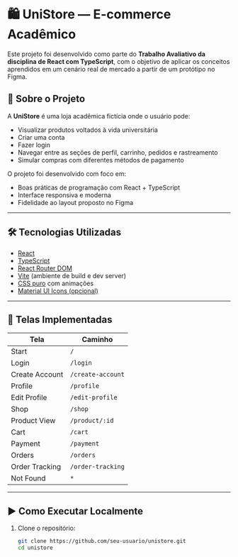 # 🛍️ UniStore — E-commerce Acadêmico

Este projeto foi desenvolvido como parte do **Trabalho Avaliativo da disciplina de React com TypeScript**, com o objetivo de aplicar os conceitos aprendidos em um cenário real de mercado a partir de um protótipo no Figma.

## 📌 Sobre o Projeto

A **UniStore** é uma loja acadêmica fictícia onde o usuário pode:

- Visualizar produtos voltados à vida universitária
- Criar uma conta
- Fazer login
- Navegar entre as seções de perfil, carrinho, pedidos e rastreamento
- Simular compras com diferentes métodos de pagamento

O projeto foi desenvolvido com foco em:
- Boas práticas de programação com React + TypeScript
- Interface responsiva e moderna
- Fidelidade ao layout proposto no Figma

---

## 🛠️ Tecnologias Utilizadas

- [React](https://reactjs.org/)
- [TypeScript](https://www.typescriptlang.org/)
- [React Router DOM](https://reactrouter.com/)
- [Vite](https://vitejs.dev/) (ambiente de build e dev server)
- [CSS puro](https://developer.mozilla.org/en-US/docs/Web/CSS) com animações
- [Material UI Icons (opcional)](https://mui.com/material-ui/material-icons/)

---

## 📸 Telas Implementadas

| Tela              | Caminho               |
|-------------------|------------------------|
| Start             | `/`                    |
| Login             | `/login`               |
| Create Account    | `/create-account`      |
| Profile           | `/profile`             |
| Edit Profile      | `/edit-profile`        |
| Shop              | `/shop`                |
| Product View      | `/product/:id`         |
| Cart              | `/cart`                |
| Payment           | `/payment`             |
| Orders            | `/orders`              |
| Order Tracking    | `/order-tracking`      |
| Not Found         | `*`                    |

---

## ▶️ Como Executar Localmente

1. Clone o repositório:
   ```bash
   git clone https://github.com/seu-usuario/unistore.git
   cd unistore
